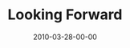 ---
layout: message
category: message
series: "Free"
title: "Looking Forward"
date: 2010-03-28-00-00
message_id: 610
program: "http://s3.amazonaws.com/crossroads-media/media/legacy/documents/03_27-28_10Program.pdf"
audio: "http://s3.amazonaws.com/crossroadsaudiomessages/Free6.mp3"
audio-duration: "31:55"
description: "Brian Tome discusses next steps in pursuing freedom."
video: "https://s3.amazonaws.com/crossroadsvideomessages/Free6.mp4"
video-duration: "31:55"
video-image: "http://s3.amazonaws.com/crossroads-media/images/legacy/content/Free6-still.jpg"
explicit: "N"
---